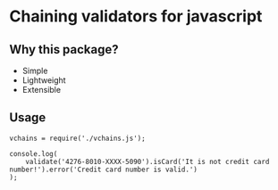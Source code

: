 Chaining validators for javascript
==================================

Why this package?
-----------------
 * Simple
 * Lightweight
 * Extensible

Usage
-----

    vchains = require('./vchains.js');

    console.log(
        validate('4276-8010-XXXX-5090').isCard('It is not credit card number!').error('Credit card number is valid.')
    );

